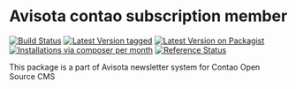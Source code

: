 Avisota contao subscription member
==================================

[![Build Status](https://travis-ci.org/avisota/contao-subscription-member.png)](https://travis-ci.org/avisota/contao-subscription-member)
[![Latest Version tagged](http://img.shields.io/github/tag/avisota/contao-subscription-member.svg)](https://github.com/avisota/contao-subscription-member/tags)
[![Latest Version on Packagist](http://img.shields.io/packagist/v/avisota/contao-subscription-member.svg)](https://packagist.org/packages/avisota/contao-subscription-member)
[![Installations via composer per month](http://img.shields.io/packagist/dm/avisota/contao-subscription-member.svg)](https://packagist.org/packages/avisota/contao-subscription-member)
[![Reference Status](https://www.versioneye.com/php/avisota:contao-subscription-member/rbadge.svg?style=flat)](https://www.versioneye.com/php/avisota:contao-subscription-member)

This package is a part of Avisota newsletter system for Contao Open Source CMS
